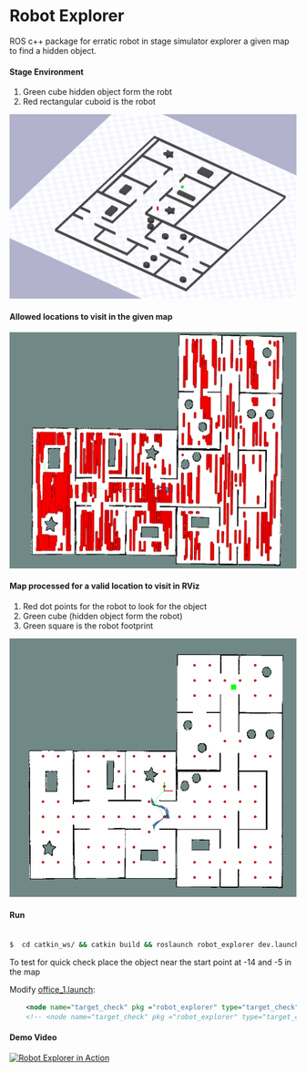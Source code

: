 # Robot Explorer

ROS c++ package for erratic robot in stage simulator explorer a given map to find a hidden object. 

#### Stage Environment 
1. Green cube hidden object form the robt
2. Red rectangular cuboid is the robot


![env](imgs/env.png)

#### Allowed locations to visit in the given map

![locs](imgs/locs.png)
#### Map processed for a valid location to visit in RViz
1. Red dot points for the robot to look for the object
2. Green cube (hidden object form the robot)
3. Green square is the robot footprint
   
![rviz](imgs/rviz.png)


#### Run

```sh

$  cd catkin_ws/ && catkin build && roslaunch robot_explorer dev.launch 

```

To test for quick check place the object near the start point at -14 and -5 in the map

Modify [office_1.launch](launch/office_1.launch):


```xml
    <node name="target_check" pkg ="robot_explorer" type="target_check" output="screen" args="-14 -5"/>
    <!-- <node name="target_check" pkg ="robot_explorer" type="target_check" output="screen" args="8 15"/> -->
```
#### Demo Video

[![Robot Explorer in Action](http://img.youtube.com/vi/AskgJKzURu4/0.jpg)](http://www.youtube.com/watch?v=AskgJKzURu4 "Robot Explore - Finding Hidden Object - RViz and Stage ROS Simulator")


